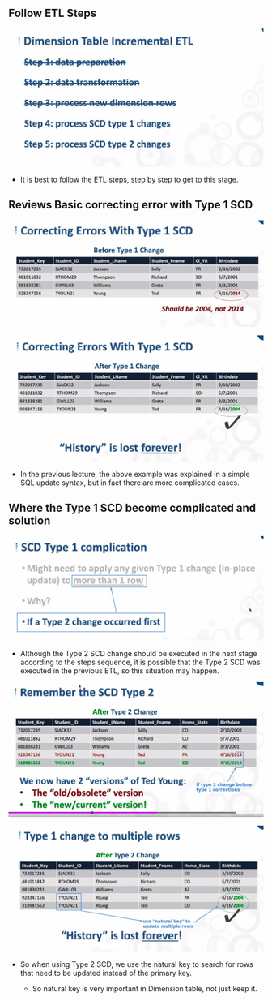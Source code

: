 ## **Follow ETL Steps**

![Alt follow ETL steps to step 4](pic/01.jpg)

- It is best to follow the ETL steps, step by step to get to this stage.

## **Reviews Basic correcting error with Type 1 SCD**

![Alt review: basic correcting errors with type 1 scd 1](pic/02.jpg)

![Alt review: basic correcting errors with type 1 scd 2](pic/03.jpg)

- In the previous lecture, the above example was explained in a simple SQL update syntax, but in fact there are more complicated cases.

## **Where the Type 1 SCD become complicated and solution**

![Alt where type 1 scd become complicated](pic/04.jpg)

- Although the Type 2 SCD change should be executed in the next stage according to the steps sequence, it is possible that the Type 2 SCD was executed in the previous ETL, so this situation may happen.

![Alt example of multiple row need to be correct 1](pic/05.jpg)

![Alt example of multiple row need to be correct 2](pic/06.jpg)

- So when using Type 2 SCD, we use the natural key to search for rows that need to be updated instead of the primary key.

  - So natural key is very important in Dimension table, not just keep it.
